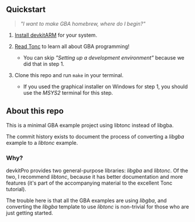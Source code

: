 ## Quickstart

> _"I want to make GBA homebrew, where do I begin?"_


1) [Install devkitARM](https://devkitpro.org/wiki/Getting_Started) for your system.

2) [Read Tonc](https://www.coranac.com/tonc/text/) to learn all about GBA programming!  
    * You can skip _"Setting up a development environment"_ because we did that in step 1.

3) Clone this repo and run `make` in your terminal.
    * If you used the graphical installer on Windows for step 1, you should use the _MSYS2_ terminal for this step.


## About this repo

This is a minimal GBA example project using libtonc instead of libgba.

The commit history exists to document the process of converting a _libgba_ example to a _libtonc_ example.

### Why?

devkitPro provides two general-purpose libraries: _libgba_ and _libtonc_. Of the two, I recommend _libtonc_, because it has better documentation and more features (it's part of the accompanying material to the excellent Tonc tutorial).

The trouble here is that all the GBA examples are using _libgba_, and converting the _libgba_ template to use _libtonc_ is non-trivial for those who are just getting started.